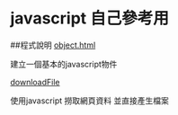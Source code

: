 # javascript 自己參考用

##程式說明
[object.html](https://github.com/escc1122/javascript/blob/master/object.html)

建立一個基本的javascript物件

[downloadFile](https://github.com/escc1122/javascript/blob/master/downloadFile)

使用javascript 撈取網頁資料 並直接產生檔案
